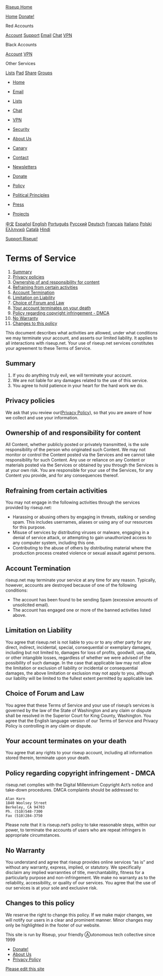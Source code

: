 [Riseup Home](https://riseup.net/en)

[Home](https://riseup.net/) [Donate!](https://riseup.net/donate)

Red Accounts

[Account](https://account.riseup.net/) [Support](https://support.riseup.net/) [Email](https://mail.riseup.net/) [Chat](https://riseup.net/chat) [VPN](https://riseup.net/vpn)

Black Accounts

[Account](https://black.riseup.net/) [VPN](https://riseup.net/vpn)

Other Services

[Lists](https://lists.riseup.net/) [Pad](https://pad.riseup.net/) [Share](https://share.riseup.net/) [Groups](https://we.riseup.net/)

*   [Home](https://riseup.net/en)
*   [Email](https://riseup.net/en/email)
*   [Lists](https://riseup.net/en/lists)
*   [Chat](https://riseup.net/en/chat)
*   [VPN](https://riseup.net/en/vpn)
*   [Security](https://riseup.net/en/security)
*   [About Us](https://riseup.net/en/about-us)

*   [Canary](https://riseup.net/en/canary)
*   [Contact](https://riseup.net/en/about-us/contact)
*   [Newsletters](https://riseup.net/en/about-us/newsletter)
*   [Donate](https://riseup.net/en/donate)
*   [Policy](https://riseup.net/en/about-us/policy)
*   [Political Principles](https://riseup.net/en/about-us/politics)
*   [Press](https://riseup.net/en/about-us/press)
*   [Projects](https://riseup.net/en/about-us/projects)

 

[中文](https://riseup.net/zh/about-us/policy/tos) [Español](https://riseup.net/es/about-us/policy/tos) [English](https://riseup.net/en/about-us/policy/tos) [Português](https://riseup.net/pt/about-us/policy/tos) [Pyccĸий](https://riseup.net/ru/about-us/policy/tos) [Deutsch](https://riseup.net/de/about-us/policy/tos) [Français](https://riseup.net/fr/about-us/policy/tos) [Italiano](https://riseup.net/it/about-us/policy/tos) [Polski](https://riseup.net/pl/about-us/policy/tos) [Ελληνικά](https://riseup.net/el/about-us/policy/tos) [Català](https://riseup.net/ca/about-us/policy/tos) [Hindi](https://riseup.net/hi/about-us/policy/tos)

[Support Riseup!](https://riseup.net/en/donate)

Terms of Service
================

1.  [Summary](#summary)
2.  [Privacy policies](#privacy-policies)
3.  [Ownership of and responsibility for content](#ownership-of-and-responsibility-for-content)
4.  [Refraining from certain activities](#refraining-from-certain-activities)
5.  [Account Termination](#account-termination)
6.  [Limitation on Liability](#limitation-on-liability)
7.  [Choice of Forum and Law](#choice-of-forum-and-law)
8.  [Your account terminates on your death](#your-account-terminates-on-your-death)
9.  [Policy regarding copyright infringement - DMCA](#policy-regarding-copyright-infringement---dmca)
10.  [No Warranty](#no-warranty)
11.  [Changes to this policy](#changes-to-this-policy)

This document describes what activities are allowed, under what conditions we may terminate your account, and asserts our limited liability. It applies to all interactions with riseup.net. Your use of riseup.net services constitutes your agreement to these Terms of Service.

Summary
-------

1.  If you do anything truly evil, we will terminate your account.
2.  We are not liable for any damages related to the use of this service.
3.  You agree to hold patience in your heart for the hard work we do.

Privacy policies
----------------

We ask that you review our([Privacy Policy](https://riseup.net/en/about-us/policy/privacy-policy/)), so that you are aware of how we collect and use your information.

Ownership of and responsibility for content
-------------------------------------------

All Content, whether publicly posted or privately transmitted, is the sole responsibility of the person who originated such Content. We may not monitor or control the Content posted via the Services and we cannot take responsibility for such Content. Any use or reliance on any Content or materials posted via the Services or obtained by you through the Services is at your own risk. You are responsible for your use of the Services, for any Content you provide, and for any consequences thereof.

Refraining from certain activities
----------------------------------

You may not engage in the following activities through the services provided by riseup.net:

*   Harassing or abusing others by engaging in threats, stalking or sending spam. This includes usernames, aliases or using any of our resources for this purpose.
*   Misuse of services by distributing viruses or malware, engaging in a denial of service attack, or attempting to gain unauthorized access to any computer system, including this one.
*   Contributing to the abuse of others by distributing material where the production process created violence or sexual assault against persons.

Account Termination
-------------------

riseup.net may terminate your service at any time for any reason. Typically, however, accounts are destroyed because of one of the following conditions:

*   The account has been found to be sending Spam (excessive amounts of unsolicited email).
*   The account has engaged one or more of the banned activities listed above.

Limitation on Liability
-----------------------

You agree that riseup.net is not liable to you or to any other party for any direct, indirect, incidental, special, consequential or exemplary damages, including but not limited to, damages for loss of profits, goodwill, use, data, or other intangible losses, regardless of whether we were advised of the possibility of such damage. In the case that applicable law may not allow the limitation or exclusion of liability or incidental or consequential damages, the above limitation or exclusion may not apply to you, although our liability will be limited to the fullest extent permitted by applicable law.

Choice of Forum and Law
-----------------------

You agree that these Terms of Service and your use of riseup’s services is governed by the law of the State of Washington and any claim or dispute shall be resolved in the Superior Court for King County, Washington. You agree that the English language version of our Terms of Service and Privacy Policy is controlling in any claim or dispute.

Your account terminates on your death
-------------------------------------

You agree that any rights to your riseup account, including all information stored therein, terminate upon your death.

Policy regarding copyright infringement - DMCA
----------------------------------------------

riseup.net complies with the Digital Millennium Copyright Act’s notice and take-down procedures. DMCA complaints should be addressed to:

    Alan Korn
    1840 Woolsey Street
    Berkeley, CA 94703
    Ph. (510)548-7300
    Fax (510)284-3750
    

Please note that it is riseup.net’s policy to take reasonable steps, within our power, to terminate the accounts of users who are repeat infringers in appropriate circumstances.

No Warranty
-----------

You understand and agree that riseup provides online services “as is” and without any warranty, express, implied, or statutory. We specifically disclaim any implied warrannties of title, merchantability, fitness for a particularly purpose and non-infringement. We make no warranty as to the reliability, accessibility, or quality of our services. You agree that the use of our services is at your sole and exclusive risk.

Changes to this policy
----------------------

We reserve the right to change this policy. If we make major changes, we will notify our users in a clear and prominent manner. Minor changes may only be highlighted in the footer of our website.

This site is run by Riseup, your friendly Ⓐutonomous tech collective since 1999

*   [Donate!](https://riseup.net/en/donate)
*   [About Us](https://riseup.net/en/about-us)
*   [Privacy Policy](https://riseup.net/en/privacy-policy)

[Please edit this site](https://github.com/riseupnet/riseup_help)